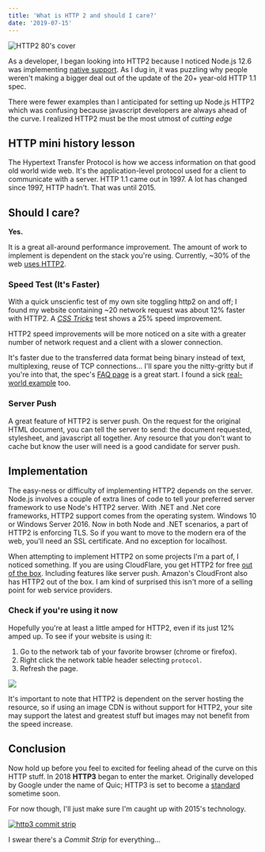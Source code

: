 ```yaml
---
title: 'What is HTTP 2 and should I care?'
date: '2019-07-15'
---
```


![HTTP2 80's cover](https://roush-image.s3.amazonaws.com/http2-cover.jpg)

As a developer, I began looking into HTTP2 because I noticed Node.js 12.6 was implementing [native support](https://nodejs.org/api/http2.html). As I dug in, it was puzzling why people weren't making a bigger deal out of the update of the 20+ year-old HTTP 1.1 spec.

There were fewer examples than I anticipated for setting up Node.js HTTP2 which was confusing because javascript developers are always ahead of the curve. I realized HTTP2 must be the most utmost of _cutting edge_

## HTTP mini history lesson

The Hypertext Transfer Protocol is how we access information on that good old world wide web. It's the application-level protocol used for a client to communicate with a server.
HTTP 1.1 came out in 1997. A lot has changed since 1997, HTTP hadn't. That was until 2015.

## Should I care?

**Yes.**

It is a great all-around performance improvement. The amount of work to implement is dependent on the stack you're using. Currently, ~30% of the web [uses HTTP2](https://w3techs.com/technologies/details/ce-http2/all/all).

### Speed Test (It's Faster)

With a quick unscienfic test of my own site toggling http2 on and off; I found my website containing ~20 network request was about 12% faster with HTTP2. A [_CSS Tricks_](https://css-tricks.com/) test shows a 25% speed improvement.

HTTP2 speed improvements will be more noticed on a site with a greater number of network request and a client with a slower connection.

It's faster due to the transferred data format being binary instead of text, multiplexing, reuse of TCP connections... I'll spare you the nitty-gritty but if you're into that, the spec's [FAQ page](https://http2.github.io/faq/) is a great start. I found a sick [real-world example](https://imagekit.io/demo/http2-vs-http1) too.

### Server Push

A great feature of HTTP2 is server push. On the request for the original HTML document, you can tell the server to send: the document requested, stylesheet, and javascript all together. Any resource that you don't want to cache but know the user will need is a good candidate for server push.

## Implementation

The easy-ness or difficulty of implementing HTTP2 depends on the server. Node.js involves a couple of extra lines of code to tell your preferred server framework to use Node's HTTP2 server. With .NET and .Net core frameworks, HTTP2 support comes from the operating system. Windows 10 or Windows Server 2016. Now in both Node and .NET scenarios, a part of HTTP2 is enforcing TLS. So if you want to move to the modern era of the web, you'll need an SSL certificate. And no exception for localhost.

When attempting to implement HTTP2 on some projects I'm a part of, I noticed something. If you are using CloudFlare, you get HTTP2 for free [out of the box](https://www.cloudflare.com/website-optimization/). Including features like server push. Amazon's CloudFront also has HTTP2 out of the box. I am kind of surprised this isn't more of a selling point for web service providers.

### Check if you're using it now

Hopefully you're at least a little amped for HTTP2, even if its just 12% amped up. To see if your website is using it:

1. Go to the network tab of your favorite browser (chrome or firefox).
1. Right click the network table header selecting `protocol`.
1. Refresh the page.

<img src ="https://roush-image.s3.amazonaws.com/http2-firefox-devtools.jpg"/>

It's important to note that HTTP2 is dependent on the server hosting the resource, so if using an image CDN is without support for HTTP2, your site may support the latest and greatest stuff but images may not benefit from the speed increase.

## Conclusion

Now hold up before you feel to excited for feeling ahead of the curve on this HTTP stuff. In 2018 **HTTP3** began to enter the market. Originally developed by Google under the name of Quic; HTTP3 is set to become a [standard](https://quicwg.org/base-drafts/draft-ietf-quic-http.html) sometime soon.

For now though, I'll just make sure I'm caught up with 2015's technology.

<a href="http://www.commitstrip.com/en/2018/11/15/http-3/">
<img src="https://roush-image.s3.amazonaws.com/http-commit-strip.jpg" alt="http3 commit strip" />
</a>

I swear there's a _Commit Strip_ for everything...
